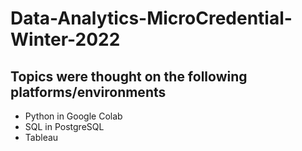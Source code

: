 # Data-Analytics-MicroCredential-Winter-2022

## Topics were thought on the following platforms/environments
   * Python in Google Colab
   * SQL in PostgreSQL
   * Tableau
